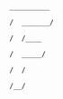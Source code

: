                                                                                                                           __________
                                                                                                                         /  _______/
                                                                                                                        /  /____
                                                                                                                       /  _____/
                                                                                                                      /  /
                                                                                                                     /__/
